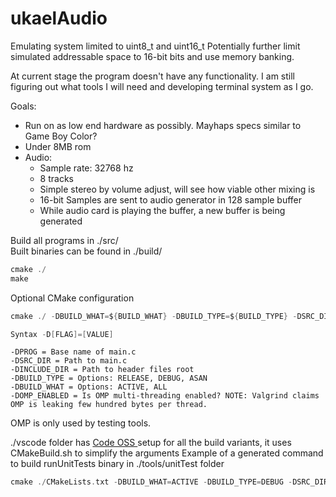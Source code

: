 
# ukaelAudio

Emulating system limited to uint8_t and uint16_t
Potentially further limit simulated addressable space to 16-bit bits and use memory banking.

At current stage the program doesn't have any functionality. I am still figuring out what tools I will need and developing terminal system as I go.

Goals:
- Run on as low end hardware as possibly. Mayhaps specs similar to Game Boy Color? 
- Under 8MB rom
- Audio: 
	 - Sample rate: 32768 hz
	 - 8 tracks
	 - Simple stereo by volume adjust, will see how viable other mixing is
	 - 16-bit Samples are sent to audio generator in 128 sample buffer
	 - While audio card is playing the buffer, a new buffer is being generated


Build all programs in ./src/   
Built binaries can be found in ./build/  
```C
cmake ./
make
```

Optional CMake configuration  
```C
cmake ./ -DBUILD_WHAT=${BUILD_WHAT} -DBUILD_TYPE=${BUILD_TYPE} -DSRC_DIR=${SRC_DIR} -DPROG=${PROG} -DOMP_ENABLED=${USE_OMP}"

Syntax -D[FLAG]=[VALUE]
```
```
-DPROG = Base name of main.c
-DSRC_DIR = Path to main.c
-DINCLUDE_DIR = Path to header files root
-DBUILD_TYPE = Options: RELEASE, DEBUG, ASAN
-DBUILD_WHAT = Options: ACTIVE, ALL
-DOMP_ENABLED = Is OMP multi-threading enabled? NOTE: Valgrind claims OMP is leaking few hundred bytes per thread. 
```
OMP is only used by testing tools. 

./vscode folder has [Code OSS ](https://github.com/microsoft/vscode)setup for all the build variants, it uses CMakeBuild.sh to simplify the arguments
Example of a generated command to build runUnitTests binary in ./tools/unitTest folder
```C
cmake ./CMakeLists.txt -DBUILD_WHAT=ACTIVE -DBUILD_TYPE=DEBUG -DSRC_DIR=./tools/unitTest -DPROG=runUnitTests -DOMP_ENABLED=0
```




